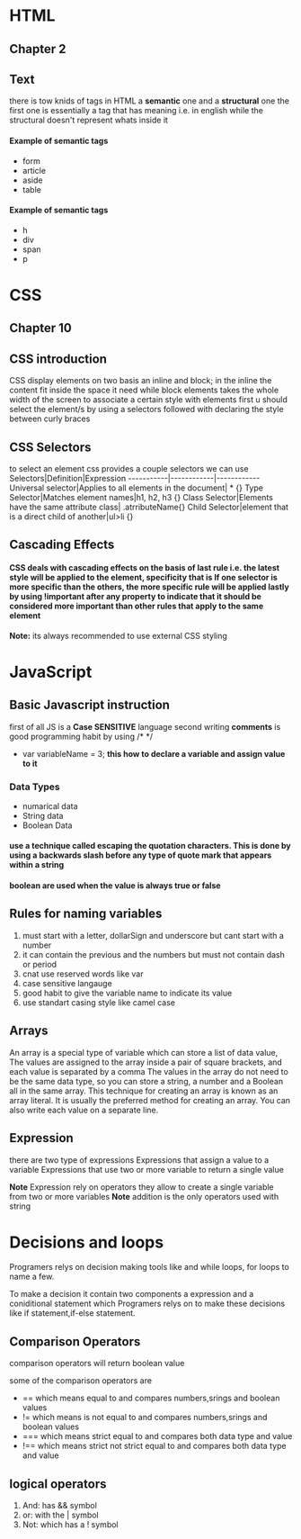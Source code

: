 # HTML
## Chapter 2
## Text
there is tow knids of tags in HTML a **semantic** one and a **structural** one the first one is essentially a tag that has meaning   i.e. in english while the structural doesn't represent whats inside it 

#### Example of semantic tags
- form
- article
- aside
- table
#### Example of semantic tags
- h 
- div
- span
- p
# CSS
## Chapter 10
## CSS introduction
CSS display elements on two basis an inline and block; in the inline the content fit inside the space it need while block elements takes the whole width of the screen
to associate a certain style with elements first u should select the element/s by using a selectors followed with declaring the style between curly braces 

## CSS Selectors
to select an element css provides a couple selectors we can use
Selectors|Definition|Expression
-----------|------------|------------
Universal selector|Applies to all elements in the document| * {}
Type Selector|Matches element names|h1, h2, h3 {}
Class Selector|Elements have the same attribute class| .atrributeName{}
Child Selector|element that is a direct child of another|ul>li {}

## Cascading Effects
#### CSS deals with cascading effects on the basis of last rule i.e. the latest style will be applied to the element, specificity that is If one selector is more specific than the others, the more specific rule will be applied lastly by using !important after any property to indicate that it should be considered more important than other rules that apply to the same element

**Note:** its always recommended to use external CSS styling


# JavaScript
## Basic Javascript instruction
first of all JS is a **Case SENSITIVE** language
second writing **comments** is good programming habit by using /* */

* var variableName = 3; **this how to declare a variable and assign value to it**

### Data Types
* numarical data 
* String data 
* Boolean Data

#### use a technique called escaping the quotation characters. This is done by using a backwards slash before any type of quote mark that appears within a string
#### boolean are used when the value is always true or false

## Rules for naming variables
1. must start with a letter, dollarSign and underscore but cant start with a number
2. it can contain the previous and the numbers but must not contain dash or period
3. cnat use reserved words like var
4. case sensitive langauge
5. good habit to give the variable name to indicate its value
6. use standart casing style like camel case

## Arrays
An array is a special type of variable which can store a list of data value, The values are assigned to the array inside a pair of square brackets, and each value is separated by a comma The
values in the array do not need to be the same data type, so you can store a string, a number and a Boolean all in the same array. This technique for creating an array is known as an array literal. It is usually the preferred method for creating an array. You can also write each value on a separate line.
## Expression
there are two type of expressions
Expressions that assign a value to a variable
Expressions that use two or more variable to return a single value

**Note** Expression rely on operators they allow to create a single variable from two or more variables
**Note** addition is the only operators used with string

# Decisions and loops
Programers relys on decision making tools like  and while loops, for loops to name a few.

To make a decision it contain two components a expression and a coniditional statement which Programers relys on to make these decisions like if statement,if-else statement.

## Comparison Operators

comparison operators will return boolean value

some of the comparison operators are
* == which means equal to and compares numbers,srings and boolean values
* != which means is not equal to and compares numbers,srings and boolean values
* === which means strict equal to and compares both data type and value
* !== which means strict not strict equal to and compares both data type and value
## logical operators 
1. And: has && symbol
2. or: with the | symbol
3. Not: which has a ! symbol